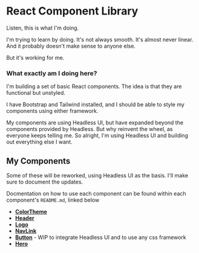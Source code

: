 # React Component Library

Listen, this is what I'm doing.

I'm trying to learn by doing. It's not always smooth. It's almost never linear. And it probably doesn't make sense to anyone else.

But it's working for me.

### What exactly am I doing here?

I'm building a set of basic React components. The idea is that they are functional but unstyled.

I have Bootstrap and Tailwind installed, and I should be able to style my components using either framework.

My components are using Headless UI, but have expanded beyond the components provided by Headless. But why reinvent the wheel, as everyone keeps telling me. So alright, I'm using Headless UI and building out everything else I want.

## My Components
Some of these will be reworked, using Headless UI as the basis. I'll make sure to document the updates.

Docmentation on how to use each component can be found within each component's `README.md`, linked below

- **[ColorTheme](src/components/ColorTheme/README.md)**
- **[Header](src/components/Header/README.md)**
- **[Logo](src/components/Logo/README.md)**
- **[NavLink](src/components/NavLink/README.md)**
- **[Button](src/components/Button/README.md)** - WIP to integrate Headless UI and to use any css framework
- **[Hero](src/components/Hero/README.md)**

